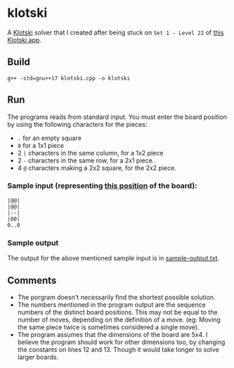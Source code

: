 # klotski
A [Klotski](https://en.wikipedia.org/wiki/Klotski) solver that I created after being stuck on `Set 1 - Level 22` of [this Klotski app](https://play.google.com/store/apps/details?id=com.alcamasoft.juegos.klotski.android&hl=en).

## Build
```
g++ -std=gnu++17 klotski.cpp -o klotski
```

## Run

The programs reads from standard input. You must enter the board position by using the following characters for the pieces:  
 - `.` for an empty square
 - `0` for a 1x1 piece
 - 2 `|` characters in the same column, for a 1x2 piece
 - 2 `-` characters in the same row, for a 2x1 piece.
 - 4 `@` characters making a 2x2 square, for the 2x2 piece.
 
 ### Sample input (representing [this position](https://en.wikipedia.org/wiki/File:Quo_Vadis-HABA.jpg) of the board):
 ```
|@@|
|@@|
|--|
|00|
0..0
 ```
 
 ### Sample output
 
 The output for the above mentioned sample input is in [sample-output.txt](https://github.com/dryairship/klotski/blob/main/sample-output.txt).
 
 ## Comments
 
  - The porgram doesn't necessarily find the shortest possible solution.
  - The numbers mentioned in the program output are the sequence numbers of the distinct board positions. This may not be equal to the number of moves, depending on the definition of a move. (eg: Moving the same piece twice is sometimes considered a single move).
  - The program assumes that the dimensions of the board are 5x4. I believe the program should work for other dimensions too, by changing the constants on lines 12 and 13. Though it would take longer to solve larger boards.
